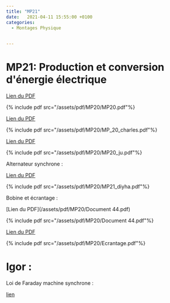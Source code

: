 ```yaml
---
title: "MP21"
date:   2021-04-11 15:55:00 +0100
categories:
  - Montages Physique

  
---
```


# MP21: Production et conversion d'énergie électrique

[Lien du PDF](/assets/pdf/MP20/MP20.pdf)

{% include pdf src="/assets/pdf/MP20/MP20.pdf"%}

[Lien du PDF](/assets/pdf/MP20/MP_20_charles.pdf)

{% include pdf src="/assets/pdf/MP20/MP_20_charles.pdf"%}

[Lien du PDF](/assets/pdf/MP20/MP20_ju.pdf)

{% include pdf src="/assets/pdf/MP20/MP20_ju.pdf"%}

Alternateur synchrone :

[Lien du PDF](/assets/pdf/MP20/MP21_diyha.pdf)

{% include pdf src="/assets/pdf/MP20/MP21_diyha.pdf"%}

Bobine et écrantage :

[Lien du PDF](/assets/pdf/MP20/Document 44.pdf)

{% include pdf src="/assets/pdf/MP20/Document 44.pdf"%}

[Lien du PDF](/assets/pdf/MP20/Ecrantage.pdf)

{% include pdf src="/assets/pdf/MP20/Ecrantage.pdf"%}


# Igor :

Loi de Faraday machine synchrone :

<a href="/assets/pdf/MP12/093.1_GeneratriceSynchroneCaracterisationetFaraday.pxp" download>lien</a>
